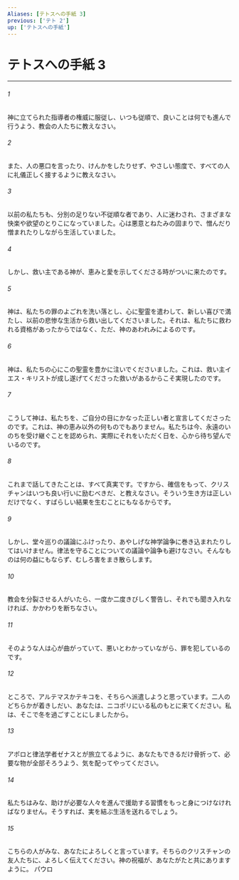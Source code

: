 ```yaml
---
Aliases: [テトスへの手紙 3]
previous: ['テト 2']
up: ['テトスへの手紙']
---
```

# テトスへの手紙 3

***




###### 1 

神に立てられた指導者の権威に服従し、いつも従順で、良いことは何でも進んで行うよう、教会の人たちに教えなさい。 



###### 2 

また、人の悪口を言ったり、けんかをしたりせず、やさしい態度で、すべての人に礼儀正しく接するように教えなさい。 



###### 3 

以前の私たちも、分別の足りない不従順な者であり、人に迷わされ、さまざまな快楽や欲望のとりこになっていました。心は悪意とねたみの固まりで、憎んだり憎まれたりしながら生活していました。 



###### 4 

しかし、救い主である神が、恵みと愛を示してくださる時がついに来たのです。 



###### 5 

神は、私たちの罪のよごれを洗い落とし、心に聖霊を遣わして、新しい喜びで満たし、以前の悲惨な生活から救い出してくださいました。それは、私たちに救われる資格があったからではなく、ただ、神のあわれみによるのです。 



###### 6 

神は、私たちの心にこの聖霊を豊かに注いでくださいました。これは、救い主イエス・キリストが成し遂げてくださった救いがあるからこそ実現したのです。 



###### 7 

こうして神は、私たちを、ご自分の目にかなった正しい者と宣言してくださったのです。これは、神の恵み以外の何ものでもありません。私たちは今、永遠のいのちを受け継ぐことを認められ、実際にそれをいただく日を、心から待ち望んでいるのです。 



###### 8 

これまで話してきたことは、すべて真実です。ですから、確信をもって、クリスチャンはいつも良い行いに励むべきだ、と教えなさい。そういう生き方は正しいだけでなく、すばらしい結果を生むことにもなるからです。 



###### 9 

しかし、堂々巡りの議論にふけったり、あやしげな神学論争に巻き込まれたりしてはいけません。律法を守ることについての議論や論争も避けなさい。そんなものは何の益にもならず、むしろ害をまき散らします。 



###### 10 

教会を分裂させる人がいたら、一度か二度きびしく警告し、それでも聞き入れなければ、かかわりを断ちなさい。 



###### 11 

そのような人は心が曲がっていて、悪いとわかっていながら、罪を犯しているのです。 



###### 12 

ところで、アルテマスかテキコを、そちらへ派遣しようと思っています。二人のどちらかが着きしだい、あなたは、ニコポリにいる私のもとに来てください。私は、そこで冬を過ごすことにしましたから。 



###### 13 

アポロと律法学者ゼナスとが旅立てるように、あなたもできるだけ骨折って、必要な物が全部そろうよう、気を配ってやってください。 



###### 14 

私たちはみな、助けが必要な人々を進んで援助する習慣をもっと身につけなければなりません。そうすれば、実を結ぶ生活を送れるでしょう。 



###### 15 

こちらの人がみな、あなたによろしくと言っています。そちらのクリスチャンの友人たちに、よろしく伝えてください。神の祝福が、あなたがたと共にありますように。 パウロ
